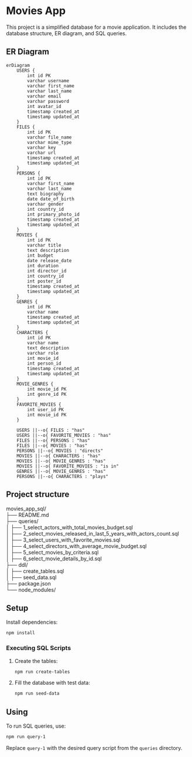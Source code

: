 # Movies App

This project is a simplified database for a movie application. It includes the database structure, ER diagram, and SQL queries.

## ER Diagram

```mermaid
erDiagram
    USERS {
        int id PK
        varchar username
        varchar first_name
        varchar last_name
        varchar email
        varchar password
        int avatar_id
        timestamp created_at
        timestamp updated_at
    }
    FILES {
        int id PK
        varchar file_name
        varchar mime_type
        varchar key
        varchar url
        timestamp created_at
        timestamp updated_at
    }
    PERSONS {
        int id PK
        varchar first_name
        varchar last_name
        text biography
        date date_of_birth
        varchar gender
        int country_id
        int primary_photo_id
        timestamp created_at
        timestamp updated_at
    }
    MOVIES {
        int id PK
        varchar title
        text description
        int budget
        date release_date
        int duration
        int director_id
        int country_id
        int poster_id
        timestamp created_at
        timestamp updated_at
    }
    GENRES {
        int id PK
        varchar name
        timestamp created_at
        timestamp updated_at
    }
    CHARACTERS {
        int id PK
        varchar name
        text description
        varchar role
        int movie_id
        int person_id
        timestamp created_at
        timestamp updated_at
    }
    MOVIE_GENRES {
        int movie_id PK
        int genre_id PK
    }
    FAVORITE_MOVIES {
        int user_id PK
        int movie_id PK
    }

    USERS ||--o{ FILES : "has"
    USERS ||--o{ FAVORITE_MOVIES : "has"
    FILES ||--o{ PERSONS : "has"
    FILES ||--o{ MOVIES : "has"
    PERSONS ||--o{ MOVIES : "directs"
    MOVIES ||--o{ CHARACTERS : "has"
    MOVIES ||--o{ MOVIE_GENRES : "has"
    MOVIES ||--o{ FAVORITE_MOVIES : "is in"
    GENRES ||--o{ MOVIE_GENRES : "has"
    PERSONS ||--o{ CHARACTERS : "plays"
```

## Project structure

movies_app_sql/  
├── README.md  
├── queries/  
│   ├── 1_select_actors_with_total_movies_budget.sql  
│   ├── 2_select_movies_released_in_last_5_years_with_actors_count.sql  
│   ├── 3_select_users_with_favorite_movies.sql  
│   ├── 4_select_directors_with_average_movie_budget.sql  
│   ├── 5_select_movies_by_criteria.sql  
│   ├── 6_select_movie_details_by_id.sql  
├── ddl/  
│ ├── create_tables.sql  
│ ├── seed_data.sql  
├── package.json  
└── node_modules/  

## Setup

Install dependencies:
  ```sh
  npm install
  ```

### Executing SQL Scripts

1. Create the tables:
   ```sh
   npm run create-tables
     ```
2. Fill the database with test data:
     ```sh
     npm run seed-data
     ```


## Using
To run SQL queries, use:
```sh
npm run query-1
``` 

Replace `query-1` with the desired query script from the `queries` directory.